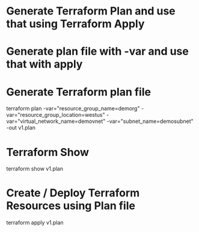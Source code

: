 # Generate Terraform Plan and use that using Terraform Apply
# Generate plan file with -var and use that with apply

# Generate Terraform plan file

terraform plan -var="resource_group_name=demorg" -var="resource_group_location=westus" -var="virtual_network_name=demovnet" -var="subnet_name=demosubnet"  -out v1.plan


# Terraform Show
terraform show v1.plan

# Create / Deploy Terraform Resources using Plan file
terraform apply v1.plan 